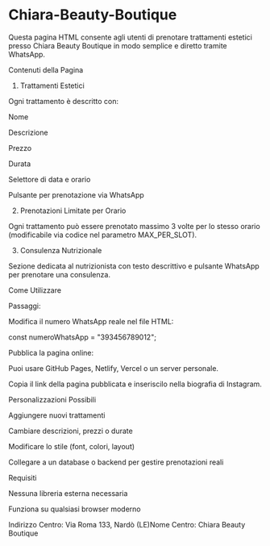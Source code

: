 # Chiara-Beauty-Boutique
Questa pagina HTML consente agli utenti di prenotare trattamenti estetici presso Chiara Beauty Boutique in modo semplice e diretto tramite WhatsApp.

Contenuti della Pagina

1. Trattamenti Estetici

Ogni trattamento è descritto con:

Nome

Descrizione

Prezzo

Durata

Selettore di data e orario

Pulsante per prenotazione via WhatsApp

2. Prenotazioni Limitate per Orario

Ogni trattamento può essere prenotato massimo 3 volte per lo stesso orario (modificabile via codice nel parametro MAX_PER_SLOT).

3. Consulenza Nutrizionale

Sezione dedicata al nutrizionista con testo descrittivo e pulsante WhatsApp per prenotare una consulenza.

Come Utilizzare

Passaggi:

Modifica il numero WhatsApp reale nel file HTML:

const numeroWhatsApp = "393456789012";

Pubblica la pagina online:

Puoi usare GitHub Pages, Netlify, Vercel o un server personale.

Copia il link della pagina pubblicata e inseriscilo nella biografia di Instagram.

Personalizzazioni Possibili

Aggiungere nuovi trattamenti

Cambiare descrizioni, prezzi o durate

Modificare lo stile (font, colori, layout)

Collegare a un database o backend per gestire prenotazioni reali

Requisiti

Nessuna libreria esterna necessaria

Funziona su qualsiasi browser moderno

Indirizzo Centro: Via Roma 133, Nardò (LE)Nome Centro: Chiara Beauty Boutique

